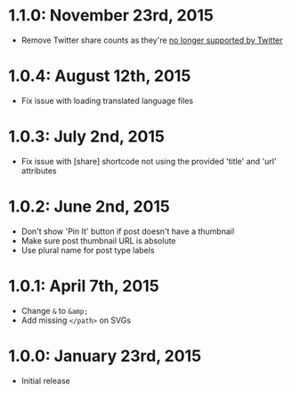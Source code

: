 # 1.1.0: November 23rd, 2015
* Remove Twitter share counts as they're [no longer supported by Twitter](https://twittercommunity.com/t/clarification-about-share-counts-for-the-new-tweet-button/52868)

# 1.0.4: August 12th, 2015
* Fix issue with loading translated language files

# 1.0.3: July 2nd, 2015
* Fix issue with [share] shortcode not using the provided 'title' and 'url' attributes

# 1.0.2: June 2nd, 2015
* Don't show 'Pin It' button if post doesn't have a thumbnail
* Make sure post thumbnail URL is absolute
* Use plural name for post type labels

# 1.0.1: April 7th, 2015
* Change `&` to `&amp;`
* Add missing `</path>` on SVGs

# 1.0.0: January 23rd, 2015
* Initial release
